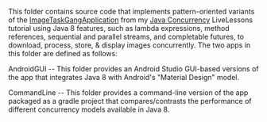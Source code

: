 This folder contains source code that implements pattern-oriented
variants of the
[ImageTaskGangApplication](https://github.com/douglascraigschmidt/LiveLessons/tree/master/ImageTaskGangApplication)
from my [Java
Concurrency](http://www.dre.vanderbilt.edu/~schmidt/LiveLessons/CPiJava/)
LiveLessons tutorial using Java 8 features, such as lambda
expressions, method references, sequential and parallel streams, and
completable futures, to download, process, store, & display images
concurrently. The two apps in this folder are defined as follows:

AndroidGUI -- This folder provides an Android Studio GUI-based
versions of the app that integrates Java 8 with Android's "Material
Design" model.

CommandLine -- This folder provides a command-line version of the app
packaged as a gradle project that compares/contrasts the performance
of different concurrency models available in Java 8.


